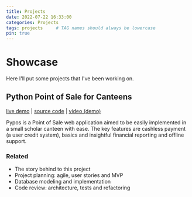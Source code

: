 ```yaml
---
title: Projects
date: 2022-07-22 16:33:00
categories: Projects
tags: projects     # TAG names should always be lowercase
pin: true
---
```

# Showcase

Here I'll put some projects that I've been working on.

## Python Point of Sale for Canteens

[live demo](#) | 
[source code](https://github.com/pedro-psb/pypos-canteen) | 
[video (demo)](#)

Pypos is a Point of Sale web application aimed to be easily implemented in a small scholar canteen with ease. The key features are cashless payment (a user credit system), basics and insightful financial reporting and offline support.

### Related

* The story behind to this project
* Project planning: agile, user stories and MVP
* Database modeling and implementation
* Code review: architecture, tests and refactoring
